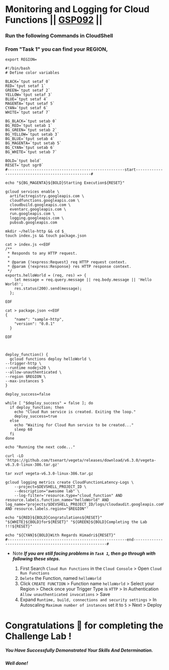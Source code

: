 # Monitoring and Logging for Cloud Functions || [GSP092](https://www.cloudskillsboost.google/focuses/1833?parent=catalog) ||


### Run the following Commands in CloudShell

### From "Task 1" you can find your REGION,

```
export REGION=
```
```
#!/bin/bash
# Define color variables

BLACK=`tput setaf 0`
RED=`tput setaf 1`
GREEN=`tput setaf 2`
YELLOW=`tput setaf 3`
BLUE=`tput setaf 4`
MAGENTA=`tput setaf 5`
CYAN=`tput setaf 6`
WHITE=`tput setaf 7`

BG_BLACK=`tput setab 0`
BG_RED=`tput setab 1`
BG_GREEN=`tput setab 2`
BG_YELLOW=`tput setab 3`
BG_BLUE=`tput setab 4`
BG_MAGENTA=`tput setab 5`
BG_CYAN=`tput setab 6`
BG_WHITE=`tput setab 7`

BOLD=`tput bold`
RESET=`tput sgr0`
#----------------------------------------------------start--------------------------------------------------#

echo "${BG_MAGENTA}${BOLD}Starting Execution${RESET}"

gcloud services enable \
  artifactregistry.googleapis.com \
  cloudfunctions.googleapis.com \
  cloudbuild.googleapis.com \
  eventarc.googleapis.com \
  run.googleapis.com \
  logging.googleapis.com \
  pubsub.googleapis.com

mkdir ~/hello-http && cd $_
touch index.js && touch package.json

cat > index.js <<EOF
/**
 * Responds to any HTTP request.
 *
 * @param {!express:Request} req HTTP request context.
 * @param {!express:Response} res HTTP response context.
 */
exports.helloWorld = (req, res) => {
    let message = req.query.message || req.body.message || 'Hello World!';
    res.status(200).send(message);
  };
  
EOF

cat > package.json <<EOF
{
    "name": "sample-http",
    "version": "0.0.1"
  }
  
EOF



deploy_function() {
  gcloud functions deploy helloWorld \
--trigger-http \
--runtime nodejs20 \
--allow-unauthenticated \
--region $REGION \
--max-instances 5
}

deploy_success=false

while [ "$deploy_success" = false ]; do
  if deploy_function; then
    echo "Cloud Run service is created. Exiting the loop."
    deploy_success=true
  else
    echo "Waiting for Cloud Run service to be created..."
    sleep 60
  fi
done

echo "Running the next code..."

curl -LO 'https://github.com/tsenart/vegeta/releases/download/v6.3.0/vegeta-v6.3.0-linux-386.tar.gz'

tar xvzf vegeta-v6.3.0-linux-386.tar.gz

gcloud logging metrics create CloudFunctionLatency-Logs \
    --project=$DEVSHELL_PROJECT_ID \
    --description="awesome lab" \
    --log-filter='resource.type="cloud_function" AND resource.labels.function_name="helloWorld" AND log_name="projects/$DEVSHELL_PROJECT_ID/logs/cloudaudit.googleapis.com%2Factivity" AND resource.labels.region="$REGION"'

echo "${RED}${BOLD}Congratulations${RESET}" "${WHITE}${BOLD}for${RESET}" "${GREEN}${BOLD}Completing the Lab !!!${RESET}"

echo "${CYAN}${BOLD}With Regards Himadri${RESET}"
#-----------------------------------------------------end----------------------------------------------------------#
```

* Note ***If you are still facing problems in `Task 1`, then go through with following these steps.***
  
  1. First Search `Cloud Run Functions` in the `Cloud Console` > Open `Cloud Run Functions`
  2. `Delete` the Function, named `helloWorld`
  3. Click `CREATE FUNCTION` > Function name `helloWorld` > Select your Region > Check once your Trigger Type is `HTTP` > In Authentication `Allow unauthenticated invocations` > Save
  4. Expand `Runtime, build, connections and security settings` > In Autoscaling `Maximum number of instances` set it to `5` > Next > Deploy


# Congratulations 🎉 for completing the Challenge Lab !

##### *You Have Successfully Demonstrated Your Skills And Determination.*

#### *Well done!*
